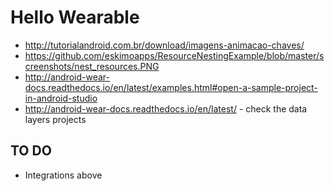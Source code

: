 # Hello Wearable

- http://tutorialandroid.com.br/download/imagens-animacao-chaves/
- https://github.com/eskimoapps/ResourceNestingExample/blob/master/screenshots/nest_resources.PNG
- http://android-wear-docs.readthedocs.io/en/latest/examples.html#open-a-sample-project-in-android-studio
- http://android-wear-docs.readthedocs.io/en/latest/ - check the data layers projects

## TO DO

- Integrations above